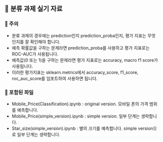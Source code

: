 ## 🎼 분류 과제 실기 자료
### 🎼 주의
- 분류 과제의 경우에는 prediction인지 prediction_proba인지, 평가 지표는 무엇인지를 잘 확인해야 합니다.
- 예측 확률값을 구하는 문제라면 prediction_proba를 사용하고 평가 지표로는 ROC-AUC가 사용됩니다.
- 예측값(0 또는 1)을 구하는 문제라면 평가 지표로는 accuracy, macro f1 score가 사용됩니다.
- 이러한 평가지표는 sklearn.metrics에서 accuracy_score, f1_score, roc_auc_score를 임포트하여 사용하면 됩니다.
### 🎼 포함된 파일
- Mobile_Price(Classification).ipynb : original version. 모바일 폰의 가격 범위를 예측합니다.
- Mobile_Price(simple_version).ipynb : simple version. 일부 단계는 생략합니다.
- Star_size(simple_version).ipynb : 별의 크기를 예측합니다. simple version으로 일부 단계는 생략합니다.

